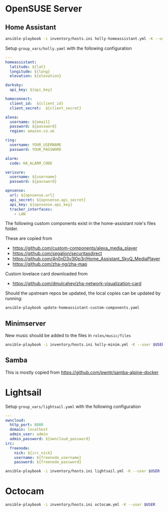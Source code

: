 # OpenSUSE Server

## Home Assistant 

```sh
ansible-playbook -i inventory/hosts.ini holly-homeassistant.yml -K --user $USER
```

Setup `group_vars/holly.yaml` with the following configuration

```yaml
---
homeassistant:
  latitude: ${lat}
  longitude: ${long}
  elevation: ${elevation}

darksky:
  api_key: ${api_key}

homeconnect:
  client_id:  ${client_id}
  client_secret:  ${client_secret}

alexa:
  username: ${email}
  password: ${password}
  region: amazon.co.uk

ring:
  username: YOUR_USERNAME
  password: YOUR_PASSWORD

alarm:
  code: HA_ALARM_CODE

verisure:
  username: ${username}
  password: ${password}

opnsense:
  url: ${opnsense.url}
  api_secret: ${opnsense.api_secret}
  api_key: ${opnsense.api_key}
  tracker_interfaces:
    - LAN
```

The following custom components exist in the home-assistant role's files folder. 

These are copied from
* https://github.com/custom-components/alexa_media_player
* https://github.com/segalion/securitasdirect
* https://github.com/4n0nD3v3l0p3r/Home_Assistant_SkyQ_MediaPlayer
* https://github.com/zha-ng/zha-map

Custom lovelace card downloaded from
* https://github.com/dmulcahey/zha-network-visualization-card

Should the upstream repos be updated, the local copies can be updated by running:

```sh
ansible-playbook update-homeassistant-custom-components.yaml
```

## Minimserver

New music should be added to the files in `roles/music/files`

```sh
ansible-playbook -i inventory/hosts.ini holly-minim.yml -K --user $USER
```

## Samba

This is mostly copied from https://github.com/pwntr/samba-alpine-docker

# Lightsail

Setup `group_vars/lightsail.yaml` with the following configuration

```yaml
---
owncloud:
  http_port: 8080
  domain: localhost
  admin_user: admin
  admin_password: ${owncloud_password}
irc:
  freenode:
    nick: ${irc_nick}
    username: ${freenode_username}
    password: ${freenode_password}
```

```sh
ansible-playbook -i inventory/hosts.ini lightsail.yml -K --user $USER
```

# Octocam

```sh
ansible-playbook -i inventory/hosts.ini octocam.yml -K --user $USER
```